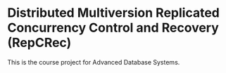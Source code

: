 # Distributed Multiversion Replicated Concurrency Control and Recovery (RepCRec)
This is the course project for Advanced Database Systems.

